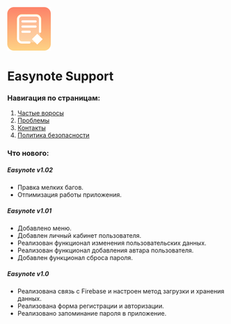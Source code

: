 <img src="https://github.com/allakin/note-app/blob/master/notes/Sourse/logo.png" width="100">

# Easynote Support

### Навигация по страницам:

1. [Частые воросы](https://github.com/allakin/note-app/wiki/Частые-вопросы)
2. [Проблемы](https://github.com/allakin/note-app/wiki/Проблемы)
3. [Контакты](https://github.com/allakin/note-app/wiki/Контакты)
4. [Политика безопасности](https://github.com/allakin/note-app/wiki/Политика-безопасности)

### Что нового:

##### Easynote v1.02

- Правка мелких багов.
- Отпимизация работы приложения.

##### Easynote v1.01

- Добавлено меню.
- Добавлен личный кабинет пользователя.
- Реализован функционал изменения пользовательских данных.
- Реализован функционал добавления автара пользователя.
- Добавлен функционал сброса пароля.

##### Easynote v1.0

- Реализована связь с Firebase и настроен метод загрузки и хранения данных.
- Реализована форма регистрации и авторизации.
- Реализовано запоминание пароля в приложение.